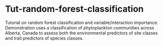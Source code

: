 # Tut-random-forest-classification
Tutorial on random forest classification and variable/interaction importance. Demonstration uses a classification of phytoplankton communities across Alberta, Canada to assess both the environmental predictors of site classes and trait predictors of species classes.
